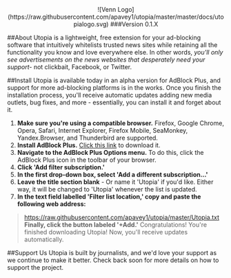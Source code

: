 <div align="center">
	![Venn Logo](https://raw.githubusercontent.com/apavey1/utopia/master/master/docs/utopialogo.svg)
	###Version 0.1.X
</div>

##About
Utopia is a lightweight, free extension for your ad-blocking software that intuitively whitelists trusted news sites while retaining all the functionality you know and love everywhere else. In other words, *you'll only see advertisements on the news websites that desperately need your support-* not clickbait, Facebook, or Twitter.

##Install
Utopia is available today in an alpha version for AdBlock Plus, and support for more ad-blocking platforms is in the works. Once you finish the installation process, you'll receive automatic updates adding new media outlets, bug fixes, and more - essentially, you can install it and forget about it.
1. **Make sure you're using a compatible browser.** Firefox, Google Chrome, Opera, Safari, Internet Explorer, Firefox Mobile, SeaMonkey, Yandex.Browser, and Thunderbird are supported.
2. **Install AdBlock Plus.** [Click this link](https://adblockplus.org/en/) to download it.
3. **Navigate to the AdBlock Plus Options menu.** To do this, click the AdBlock Plus icon in the toolbar of your browser.
4. **Click 'Add filter subscription.'**
5. **In the first drop-down box, select 'Add a different subscription...'**
6. **Leave the title section blank** - Or name it 'Utopia' if you'd like. Either way, it will be changed to 'Utopia' whenever the list is updated.
7. **In the text field labelled 'Filter list location,' copy and paste the following web address:**
> https://raw.githubusercontent.com/apavey1/utopia/master/Utopia.txt
**Finally, click the button labeled '+Add.'** Congratulations! You're finished downloading Utopia! Now, you'll receive updates automatically.

##Support Us
Utopia is built by journalists, and we'd love your support as we continue to make it better. Check back soon for more details on how to support the project.
